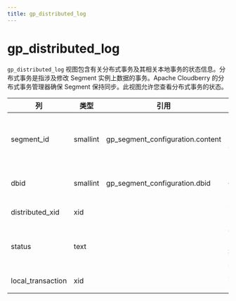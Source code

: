 ```yaml
---
title: gp_distributed_log
---
```


# gp_distributed_log

`gp_distributed_log` 视图包含有关分布式事务及其相关本地事务的状态信息。分布式事务是指涉及修改 Segment 实例上数据的事务。Apache Cloudberry 的分布式事务管理器确保 Segment 保持同步。此视图允许您查看分布式事务的状态。

|列|类型|引用|描述|
|------|----|----------|-----------|
|segment_id|smallint|gp_segment_configuration.content|Segment 的内容 ID。Coordinator 始终为 -1（无内容）。|
|dbid|smallint|gp_segment_configuration.dbid|Segment 实例的唯一 ID。|
|distributed_xid|xid| |全局事务 ID。|
|status|text| |分布式事务的状态（已提交或已中止）。|
|local_transaction|xid| |本地事务 ID。|
